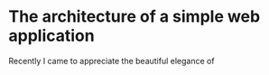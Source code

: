 The architecture of a simple web application
====

Recently I came to appreciate the beautiful elegance of 